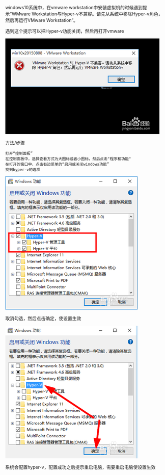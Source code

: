 windows10系统中，在vmware workstation中安装虚拟机的时候遇到提示“WMware Workstation与Hyper-v不兼容。请先从系统中移除Hyper-v角色，然后再运行VMware Workstation”。

遇到这个提示可以把Hyper-v功能关闭，然后再打开vmware

![image](https://github.com/dwjlw1314/DWJ-PROJECT/raw/master/PictureSource/2.5.1.png)

方法/步骤
```
打开“控制面板”
在控制面板中，选择查看方式为大图标或者小图标，然后点击"程序和功能"
在打开的窗口中，点击右边菜单的“启用或关闭windows功能”
找到hyper-v的选项
```
![image](https://github.com/dwjlw1314/DWJ-PROJECT/raw/master/PictureSource/2.5.2.png)

取消勾选，然后点击确定，使设置生效

![image](https://github.com/dwjlw1314/DWJ-PROJECT/raw/master/PictureSource/2.5.3.png)

系统会配置hyper-v，配置成功之后提示重启电脑，需要重启电脑使设置生效
